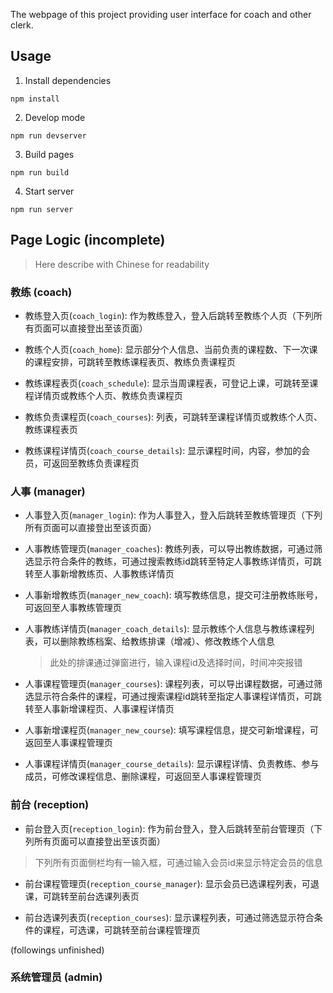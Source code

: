 The webpage of this project providing user interface for coach and other clerk.

## Usage

1. Install dependencies

  ```
  npm install
  ```

2. Develop mode

  ```
  npm run devserver
  ```

3. Build pages

  ```
  npm run build
  ```

4. Start server

  ```
  npm run server
  ```

## Page Logic (incomplete)

> Here describe with Chinese for readability

### 教练 (coach)

- 教练登入页(`coach_login`): 作为教练登入，登入后跳转至教练个人页（下列所有页面可以直接登出至该页面）

- 教练个人页(`coach_home`): 显示部分个人信息、当前负责的课程数、下一次课的课程安排，可跳转至教练课程表页、教练负责课程页

- 教练课程表页(`coach_schedule`): 显示当周课程表，可登记上课，可跳转至课程详情页或教练个人页、教练负责课程页

- 教练负责课程页(`coach_courses`): 列表，可跳转至课程详情页或教练个人页、教练课程表页

- 教练课程详情页(`coach_course_details`): 显示课程时间，内容，参加的会员，可返回至教练负责课程页

### 人事 (manager)

- 人事登入页(`manager_login`): 作为人事登入，登入后跳转至教练管理页（下列所有页面可以直接登出至该页面）

- 人事教练管理页(`manager_coaches`): 教练列表，可以导出教练数据，可通过筛选显示符合条件的教练，可通过搜索教练id跳转至特定人事教练详情页，可跳转至人事新增教练页、人事教练详情页

- 人事新增教练页(`manager_new_coach`): 填写教练信息，提交可注册教练账号，可返回至人事教练管理页

- 人事教练详情页(`manager_coach_details`): 显示教练个人信息与教练课程列表，可以删除教练档案、给教练排课（增减）、修改教练个人信息
  > 此处的排课通过弹窗进行，输入课程id及选择时间，时间冲突报错

- 人事课程管理页(`manager_courses`): 课程列表，可以导出课程数据，可通过筛选显示符合条件的课程，可通过搜索课程id跳转至指定人事课程详情页，可跳转至人事新增课程页、人事课程详情页

- 人事新增课程页(`manager_new_course`): 填写课程信息，提交可新增课程，可返回至人事课程管理页

- 人事课程详情页(`manager_course_details`): 显示课程详情、负责教练、参与成员，可修改课程信息、删除课程，可返回至人事课程管理页

### 前台 (reception)

- 前台登入页(`reception_login`): 作为前台登入，登入后跳转至前台管理页（下列所有页面可以直接登出至该页面）

> 下列所有页面侧栏均有一输入框，可通过输入会员id来显示特定会员的信息

- 前台课程管理页(`reception_course_manager`): 显示会员已选课程列表，可退课，可跳转至前台选课列表页

- 前台选课列表页(`reception_courses`): 显示课程列表，可通过筛选显示符合条件的课程，可选课，可跳转至前台课程管理页

(followings unfinished)

### 系统管理员 (admin)